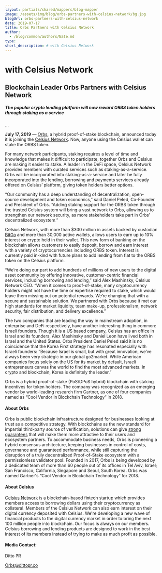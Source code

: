 ```yaml
---
layout: partials/shared/mappers/blog-mapper
image: /assets/img/blog/orbs-partners-with-celsius-network/bg.jpg
blogUrl: orbs-partners-with-celsius-network
date: 2019-07-17
title: Orbs Partners with Celsius Network
author:
  - /blog/common/authors/Nate.md
type:
short_description: # with Celsius Network
---
```


# with Celsius Network

## **Blockchain Leader Orbs Partners with Celsius Network**

##### _The popular crypto lending platform will now reward ORBS token holders through staking as a service_

...

**July 17, 2019** –– [Orbs](https://orbs.com), a hybrid proof-of-stake blockchain, announced today it is joining the [Celsius Network](https://celsius.network/). Now, anyone using the Celsius wallet can stake the ORBS token.

For many network participants, staking requires a level of time and knowledge that makes it difficult to participate, together Orbs and Celsius are making it easier to stake. A leader in the DeFi space, Celsius Network provides members with curated services such as staking-as-a-service. Orbs will be incorporated into staking-as-a-service and later be fully incorporated into the lending, borrowing and payments services already offered on Celsius’ platform, giving token holders better options.

“Our community has a deep understanding of decentralization, open-source development and token economics,” said Daniel Peled, Co-Founder and President of Orbs. “Adding staking support for the ORBS token through the trusted Celsius system will bring a vast network to Orbs, allowing us to strengthen our network security, as more stakeholders take part in Orbs’ decentralized ecosystem.”

Celsius Network, with more than $300 million in assets backed by custodian [BitGo](https://www.bitgo.com/) and more than 30,000 active wallets, allows users to earn up to 10% interest on crypto held in their wallet. This new form of banking on the blockchain allows customers to easily deposit, borrow and earn interest with a variety of cryptocurrencies including ORBS token. Interest is currently paid in-kind with future plans to add lending from fiat to the ORBS token on the Celsius platform.

“We’re doing our part to add hundreds of millions of new users to the digital asset community by offering innovative, customer-centric financial services, including borrowing and lending,” said Alex Mashinsky, Celsius Network CEO. “When it comes to proof-of-stake, many cryptocurrency holders might not have the time or expertise required to stake, which would leave them missing out on potential rewards. We’re changing that with a secure and sustainable solution. We partnered with Orbs because it met our high standards for market liquidity, team make-up, professionalism, network security, fair distribution, and delivery excellence.”

The two companies that are leading the way in mainstream adoption, in enterprise and DeFi respectively, have another interesting thing in common: Israeli founders. Though it is a US based company, Celsius has an office in Israel and its founders, Alex Mashinsky and Daniel Leon have lived both in Israel and the United States. Orbs President Daniel Peled said it is no coincidence that the Korea First strategy has resonated especially with Israeli founders: “Because Israel is small, but with great innovation, we’ve always been very strategic in our global go2market. While American companies focus solely on the US for its market by default, Israeli entrepreneurs canvas the world to find the most advanced markets. In crypto and blockchain, Korea is definitely the leader.”

Orbs is a hybrid proof-of-stake (PoS/DPoS hybrid) blockchain with staking incentives for token holders. The company was recognized as an emerging vendor by world-leading research firm Gartner, as one of four companies named as “Cool Vendor in Blockchain Technology” in 2018.

#### **About Orbs**

Orbs is public blockchain infrastructure designed for businesses looking at trust as a competitive strategy. With blockchains as the new standard for impartial third-party source of verification, solutions can give [strong guarantees](https://www.orbs.com/defining-the-public-blockchain/) that will make them more attractive to their users and ecosystem partners. To accommodate business needs, Orbs is pioneering a hybrid consensus architecture, keeping businesses in control of costs, governance and guaranteed performance, while still capturing the disruption of a truly decentralized Proof-of-Stake ecosystem with a permissionless validator pool. Founded in 2017, Orbs is being developed by a dedicated team of more than 60 people out of its offices in Tel Aviv, Israel; San Francisco, California, Singapore and Seoul, South Korea. Orbs was named Gartner's “Cool Vendor in Blockchain Technology” for 2018.

#### **About Celsius**

[Celsius Network](https://celsius.network/) is a blockchain-based fintech startup which provides members access to borrowing dollars using their cryptocurrency as collateral. Members of the Celsius Network can also earn interest on their digital currency deposited with Celsius. We're developing a new wave of financial products to the digital currency market in order to bring the next 100 million people into blockchain. Our focus is always on our members. Celsius borrowing and lending products are designed to work in the best interest of its members instead of trying to make as much profit as possible.

#### **Media Contact:**

Ditto PR

[Orbs@dittopr.co](mailto:Orbs@dittopr.co)
